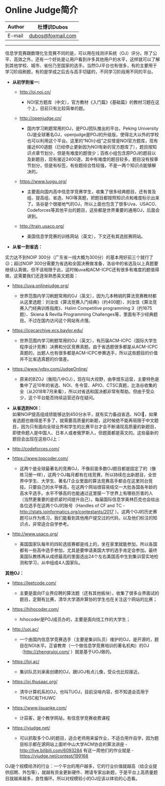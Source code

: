 Online Judge简介
======

|Author|杜博识Dubos|
|---|---
|E-mail|dubos@foxmail.com

------
信息学竞赛跟数理化生竞赛不同的是，可以用在线测评系统（OJ）评分。除了公平、高效之外，还有一个好处是让用户看到许多其他用户的水平，这样就可以了解到其他学校、城市、省份乃至国家的选手。当然OJ平台也有很多，有的主要用于学习阶段刷题，有的是学成之后去与高手切磋的，不同学习阶段用不同的平台。  
  
  
* **从初学到省一:**  

	* http://oj.noi.cn/  

		* NOI官方题库（中文），官方教材《入门篇》《基础篇》的教材习题在这个上，目前只有比较简单的题。  


	* http://openjudge.cn/ 

		* 国内学习刷题常用的OJ，是POJ团队推出的平台。Peking University OJ是全球著名OJ，openjudge是POJ的升级版，使得北大以外的学校也可以利用这个平台。这里的“NOI小组”之前曾是NOI官方题库，现有接近600道题（已经停止更新因为NOI有新的官方题库了），题目按知识点章节划分，但是有难度的题很少；百练小组包含原POJ的题目以及新题目，现有接近2400道，其中有难度的题目较多，题目没有按章节划分，但是有标签，有些题综合性较强，不是一两个知识点能够解决的。  


	* https://www.luogu.org/

		* 主要面向国内高中信息学竞赛学生，收集了很多经典题目，还有普及组、提高组、省选、NOI等真题，把题目都按照知识点和难度标示出来了。洛谷是个很接地气的OJ，所以上面也包含了很多Uva、USACO、Codeforces等其他平台的题目，这些都是世界重要的通用OJ，后面会讲到。


	* http://train.usaco.org/

		* 美国信息学竞赛的训练网站（英文），下文还有其选拔赛网站。



* **从省一到省选：**  

实力达不到NOIP 300分（广东省一线大概为300分）的基本用好前三个就行了:disappointed_relieved:；超过NOIP 300分需要为省选和全国决赛做准备，洛谷中的省选及以上真题要继续认真做，但不该局限于此，这时候uva和ACM-ICPC还有很多有难度的题值得做，这需要我们还逐渐熟悉英文题面：
  
* https://uva.onlinejudge.org/

	* 世界范围内学习刷题常用的OJ（英文），因为几本畅销的算法竞赛教材都从这里选题：刘汝佳《算法竞赛入门经典》（约400题）、刘汝佳《算法竞赛入门经典训练指南》、Halim Competitive programming 3（约1675题）、Skiena & Revilla Programming Challenges等，里面有不少经典题目。不过在国内访问这个网站有点慢。  

  
* https://icpcarchive.ecs.baylor.edu/

	* 世界范围内学习刷题常用的OJ（英文），有历届ACM-ICPC（国际大学生程序设计竞赛）决赛和分区竞赛真题。由于省选题很多都是从ACM-ICPC真题的，出题人也有很多都是ACM-ICPC参赛选手，所以这些题目的价值并不比省选真题的价值差。  
  
* https://www.lydsy.com/JudgeOnline/

	* 原来的BZOJ（衡阳八中OJ），现在叫大视野，由李煜东运营，主要特色是集中了近10年的省选、NOI、冬令营、APIO、CTSC真题，比洛谷收集的全（从2018年7月来看），所以对省选和国决都非常有帮助。但由于受众少，这个平台能否持续运营还存在疑问。  

* **从省选到NOI：**  
如果NOIP提高组成绩能够达到450分水平，就有实力备战省选、NOI:muscle:，如果省选题也做得差不多了，就需要高质量的新题，这时候绝不能再局限于中文题目，因为只有面向全球业界和学生的比赛平台才会不断涌现高质量的新题目，即使命题人是中国人、日本人或者俄罗斯人，但题面都是英文的。这些最新的题目会出现在这些OJ上：  

* http://codeforces.com/
* https://www.topcoder.com/

	* 这两个是全球最著名的竞赛OJ，不像前面多数OJ题目都是固定了的（像练习册一样），这两个OJ每月都有在线竞赛，所以持续在出新题目，全世界中学生、大学生、著名IT企业里面的算法竞赛高手都会在这里同台竞技。只要自己的水平够高，在这两个网站很容易结交一大批各国各年龄的高水平选手。水平不够高的也能通过这里膜一下世界上有哪些厉害的人（当然更重要的是抓紧时间提升自己）。每届国际信息学奥林匹克也会给出各位选手在这两个OJ的账号（Handles of CF and TC -http://stats.ioinformatics.org/contestants/2017 ）。这两个OJ的历史赛题可以作为练习，我们能看到其他用户提交过的代码，以及他们标注的知识点，非常适合自学参考。  


* http://www.usaco.org/  	
	
	* 美国国家队每年的四轮选拔赛都是线上的，坐在家里就能参加，所以各国都有一些高中选手参加，尤其是要申请美国大学的选手肯定会参加。最终美国队教练再从成绩最高的里面选出24个左右美国高中生到集训营实地检测和学习，从中组成4人国家队。

**其他OJ：**


* https://leetcode.com/

	* 主要是面向IT业界应聘的算法题（还有其他板块），收集了很多业界面试的题目，定期有比赛，清华大学酒井算协的学生也在关注这个网站的比赛；

* https://hihocoder.com/
	
	* hihocoder是POJ成员办的，主要是面向找工作的大学生；

* http://uoj.ac/

	* 一个由国内信息学竞赛选手（主要是集训队员）维护的OJ，是开源的，题目在NOI水平。正睿教育（一个做信息学竞赛培训的著名机构）的OJ（http://zhengruioi.com/ ）就是基于UOJ做的。  

* https://loj.ac/
		
	* 集训队员刘承奥创建的OJ，跟UOJ有点儿像，受众也比较接近。

* https://oj.thusaac.org/

	* 清华计算机系的OJ，也叫TUOJ，目前没啥内容，但不知道会否用于THUSC和THUWC

* https://www.jisuanke.com/
	
	* 计蒜客，是个教学网站，有信息学竞赛收费课程

* https://vjudge.net/

	* 可以抓取多个OJ的题目，适合老师用来留作业，不适合用作自学，因为题目标示都在源网站上面听中山大学ACM协会的算法讲座 - http://live.bilibili.com/6093284 有这一周他们的作业就是 - https://vjudge.net/contest/199168

OJ是个规模经济的行业：一个平台的用户越多，它的行业价值就越高（给企业提供招聘、外包等），就越有资金更新硬件、聘请专家出新题，于是平台上高质量题目就越来越多，良性循环。所以对规模较小的OJ应该以体验的心态看。
